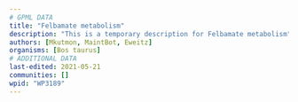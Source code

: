 ```yaml
---
# GPML DATA
title: "Felbamate metabolism"
description: "This is a temporary description for Felbamate metabolism"
authors: [Mkutmon, MaintBot, Eweitz]
organisms: [Bos taurus]
# ADDITIONAL DATA
last-edited: 2021-05-21
communities: []
wpid: "WP3189"
---
```

